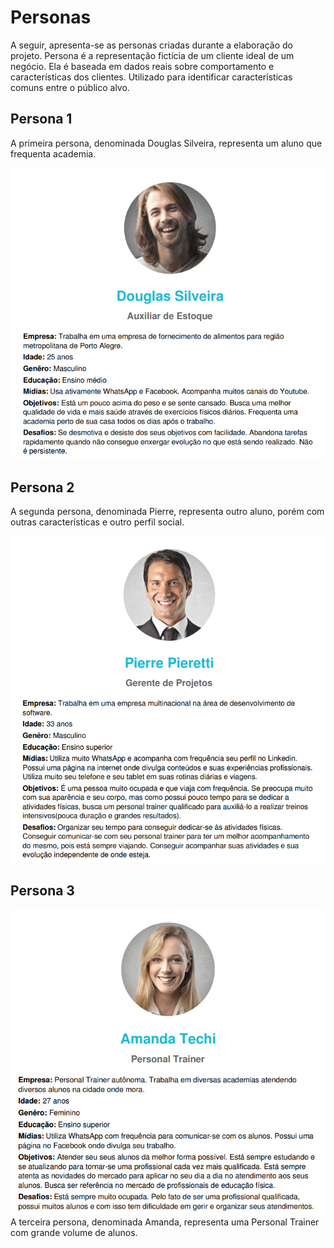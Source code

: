 # Personas

A seguir, apresenta-se as personas criadas durante a elaboração do projeto. Persona é a representação fictícia de um cliente ideal de um negócio. Ela é baseada em dados reais sobre comportamento e características dos clientes. Utilizado para identificar características comuns entre o público alvo.

## Persona 1
A primeira persona, denominada Douglas Silveira, representa um aluno que frequenta academia.

![Persona - 1](.gitbook/assets/persona1.PNG)

## Persona 2
A segunda persona, denominada Pierre, representa outro aluno, porém com outras características e outro perfil social.

![Persona - 2](.gitbook/assets/persona2.PNG)

## Persona 3
![Persona - 3](.gitbook/assets/persona3.PNG)
A terceira persona, denominada Amanda, representa uma Personal Trainer com grande volume de alunos.

